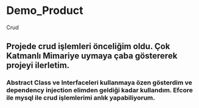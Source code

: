 # Demo_Product
Crud
## Projede crud işlemleri önceliğim oldu. Çok Katmanlı Mimariye uymaya çaba göstererek projeyi ilerletim.
### Abstract Class ve Interfaceleri kullanmaya özen gösterdim ve dependency injection elimden geldiği kadar kullandım. Efcore ile mysql ile crud işlemlerimi anlık yapabiliyorum.  
